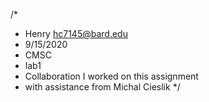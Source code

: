 /*
* Henry <hc7145@bard.edu>
* 9/15/2020
* CMSC 
* lab1
* Collaboration  I worked on this assignment 
*  with assistance from Michal Cieslik
*/
